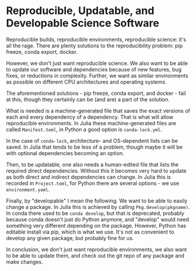 # Reproducible, Updatable, and Developable Science Software

Reproducible builds, reproducible environments, reproducible science: it's all the rage. There are plenty solutions to the reproducibility problem: pip freeze, conda export, docker.

However, we don't just want reproducible science. We also want to be able to update our software and dependencies because of new features, bug fixes, or reductions in complexity. Further, we want as similar environments as possible on different CPU architectures and operating systems.

The aforementioned solutions - pip freeze, conda export, and docker - fail at this, though they certainly can be (and are) a part of the solution.

What is needed is a machine-generated file that saves the exact versions of each and every dependency of a dependency. That is what will allow reproducible environments. In Julia these machine-generated files are called `Manifest.toml`, in Python a good option is `conda-lock.yml`.

In the case of `conda-lock`, architecture- and OS-dependent lists can be saved. In Julia that tends to be less of a problem, though maybe it will be with optional dependencies becoming an option. 

Then, to be updatable, one also needs a human-edited file that lists the required direct dependencies. Without this it becomes very hard to update as both direct and indirect dependencies can change. In Julia this is recorded in `Project.toml`, for Python there are several options - we use `environment.yaml`.

Finally, by "developable" I mean the following. We want to be able to easily change a package. In Julia this is achieved by calling `Pkg.develop(pkgname)`. In conda there used to be `conda develop`, but that is deprecated, probably because conda doesn't just do Python anymore, and "develop" would need something very different depending on the package. However, Python has editable install via pip, which is what we use. It's not as convenient to develop any given package, but probably fine for us.

In conclusion, we don't just want reproducible environments, we also want to be able to update them, and check out the git repo of any package and make changes.

